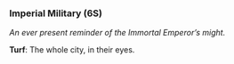 ---
---

### Imperial Military (6S)
*An ever present reminder of the Immortal Emperor’s might.* 

**Turf**: The whole city, in their eyes. 